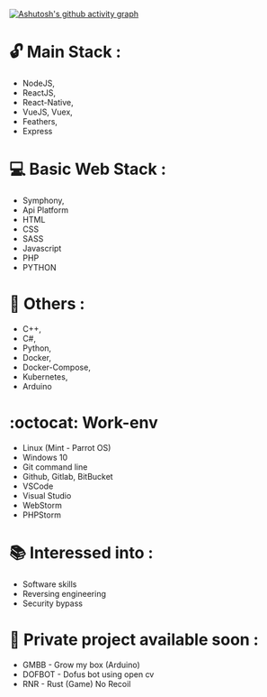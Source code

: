 [![Ashutosh's github activity graph](https://activity-graph.herokuapp.com/graph?username=omgprod&theme=react-dark)](https://github.com/ashutosh00710/github-readme-activity-graph)


# :unlock: Main Stack :

- NodeJS,
- ReactJS,
- React-Native,
- VueJS, Vuex,
- Feathers,
- Express

# :computer: Basic Web Stack : 

- Symphony,
- Api Platform 
- HTML
- CSS
- SASS
- Javascript
- PHP
- PYTHON

# :school_satchel: Others : 

- C++,
- C#,
- Python,
- Docker,
- Docker-Compose,
- Kubernetes,
- Arduino

# :octocat: Work-env

- Linux (Mint - Parrot OS)
- Windows 10
- Git command line 
- Github, Gitlab, BitBucket
- VSCode
- Visual Studio
- WebStorm
- PHPStorm

# :books: Interessed into : 

- Software skills
- Reversing engineering
- Security bypass

# :calendar: Private project available soon : 

- GMBB - Grow my box (Arduino)
- DOFBOT - Dofus bot using open cv
- RNR - Rust (Game) No Recoil 

